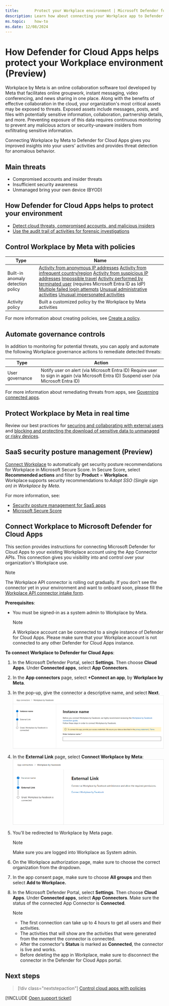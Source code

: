 ```yaml
---
title:       Protect your Workplace environment | Microsoft Defender for Cloud Apps
description: Learn how about connecting your Workplace app to Defender for Cloud Apps using the API connector.
ms.topic:    how-to
ms.date: 12/08/2024
---
```


# How Defender for Cloud Apps helps protect your Workplace environment (Preview)



Workplace by Meta is an online collaboration software tool developed by Meta that facilitates online groupwork, instant messaging, video conferencing, and news sharing in one place. Along with the benefits of effective collaboration in the cloud, your organization's most critical assets may be exposed to threats. Exposed assets include messages, posts, and files with potentially sensitive information, collaboration, partnership details, and more. Preventing exposure of this data requires continuous monitoring to prevent any malicious actors or security-unaware insiders from exfiltrating sensitive information.

Connecting Workplace by Meta to Defender for Cloud Apps gives you improved insights into your users' activities and provides threat detection for anomalous behavior.

## Main threats

- Compromised accounts and insider threats
- Insufficient security awareness
- Unmanaged bring your own device (BYOD)

## How Defender for Cloud Apps helps to protect your environment

- [Detect cloud threats, compromised accounts, and malicious insiders](best-practices.md#detect-cloud-threats-compromised-accounts-malicious-insiders-and-ransomware)
- [Use the audit trail of activities for forensic investigations](best-practices.md#use-the-audit-trail-of-activities-for-forensic-investigations)

## Control Workplace by Meta with policies

| Type | Name |
| ---- | ---- |
| Built-in  anomaly detection policy | [Activity from   anonymous IP addresses](anomaly-detection-policy.md#activity-from-anonymous-ip-addresses)   [Activity from infrequent country/region](anomaly-detection-policy.md#activity-from-infrequent-country)  [Activity from   suspicious IP addresses](anomaly-detection-policy.md#activity-from-suspicious-ip-addresses)   [Impossible travel](anomaly-detection-policy.md#impossible-travel)   [Activity   performed by terminated user](anomaly-detection-policy.md#activity-performed-by-terminated-user) (requires Microsoft Entra ID as IdP)   [Multiple failed login attempts](anomaly-detection-policy.md#multiple-failed-login-attempts)   [Unusual   administrative activities](anomaly-detection-policy.md#unusual-activities-by-user)   [Unusual impersonated activities](anomaly-detection-policy.md#unusual-activities-by-user) |
| Activity  policy                   | Built a customized policy by the Workplace by Meta activities|

For more information about creating policies, see [Create a policy](control-cloud-apps-with-policies.md#create-a-policy).

## Automate governance controls

In addition to monitoring for potential threats, you can apply and automate the following Workplace governance actions to remediate detected threats:

| Type | Action |
| ---- | ---- |
| User governance | Notify user on  alert (via Microsoft Entra ID)  Require user to sign in again (via Microsoft Entra ID)    Suspend user (via Microsoft Entra ID) |

For more information about remediating threats from apps, see [Governing connected apps](governance-actions.md).

## Protect Workplace by Meta in real time

Review our best practices for [securing and collaborating with external users](best-practices.md#secure-collaboration-with-external-users-by-enforcing-real-time-session-controls) and [blocking and protecting the download of sensitive data to unmanaged or risky devices](best-practices.md#block-and-protect-download-of-sensitive-data-to-unmanaged-or-risky-devices).

## SaaS security posture management (Preview)

[Connect Workplace](#connect-workplace-to-microsoft-defender-for-cloud-apps) to automatically get security posture recommendations for Workplace in Microsoft Secure Score. In Secure Score, select **Recommended actions** and filter by **Product** = **Workplace**. Workplace supports security recommendations to *Adopt SSO (Single sign on) in Workplace by Meta*.

For more information, see:

- [Security posture management for SaaS apps](security-saas.md)
- [Microsoft Secure Score](/microsoft-365/security/defender/microsoft-secure-score)


## Connect Workplace to Microsoft Defender for Cloud Apps

This section provides instructions for connecting Microsoft Defender for Cloud Apps to your existing Workplace account using the App Connector APIs. This connection gives you visibility into and control over your organization's Workplace use.

   > [!NOTE]
   > The Workplace API connector is rolling out gradually. If you don't see the connector yet in your environment and want to onboard soon, please fill the [Workplace API connector intake form](https://forms.microsoft.com/r/euj3pEmiM4).

**Prerequisites**:

- You must be signed-in as a system admin to Workplace by Meta.

   > [!NOTE]
   > A Workplace account can be connected to a single instance of Defender for Cloud Apps. Please make sure that your Workplace account is not connected to any other Defender for Cloud Apps instance.

**To connect Workplace to Defender for Cloud Apps**:

1. In the Microsoft Defender Portal, select **Settings**. Then choose **Cloud Apps**. Under **Connected apps**, select **App Connectors**.
1. In the **App connectors** page, select **+Connect an app**, by **Workplace by Meta**.
1. In the pop-up, give the connector a descriptive name, and select **Next**.
   ![Give connector a name.](media/workplace-connector.png)

1. In the **External Link** page, select **Connect Workplace by Meta**:
   ![Connect to Workplace.](media/connect-workplace.png)

1. You'll be redirected to Workplace by Meta page.

   >[!NOTE]
   >Make sure you are logged into Workplace as System admin.

1. On the Workplace authorization page, make sure to choose the correct organization from the dropdown.

1. In the app consent page, make sure to choose **All groups** and then select **Add to Workplace.**
1. In the Microsoft Defender Portal, select **Settings**. Then choose **Cloud Apps**. Under **Connected apps**, select **App Connectors**. Make sure the status of the connected App Connector is **Connected**.

   > [!NOTE]
   >
   > - The first connection can take up to 4 hours to get all users and their activities.
   > - The activities that will show are the activities that were generated from the moment the connector is connected.
   > - After the connector's **Status** is marked as **Connected**, the connector is live and works.
   > - Before deleting the app in Workplace, make sure to disconnect the connector in the Defender for Cloud Apps portal.

## Next steps

> [!div class="nextstepaction"]
> [Control cloud apps with policies](control-cloud-apps-with-policies.md)

[!INCLUDE [Open support ticket](includes/support.md)]
